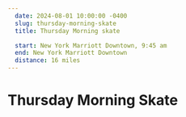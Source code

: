 ```yaml
---
  date: 2024-08-01 10:00:00 -0400
  slug: thursday-morning-skate
  title: Thursday Morning skate

  start: New York Marriott Downtown, 9:45 am
  end: New York Marriott Downtown
  distance: 16 miles 
---
```


# Thursday Morning Skate